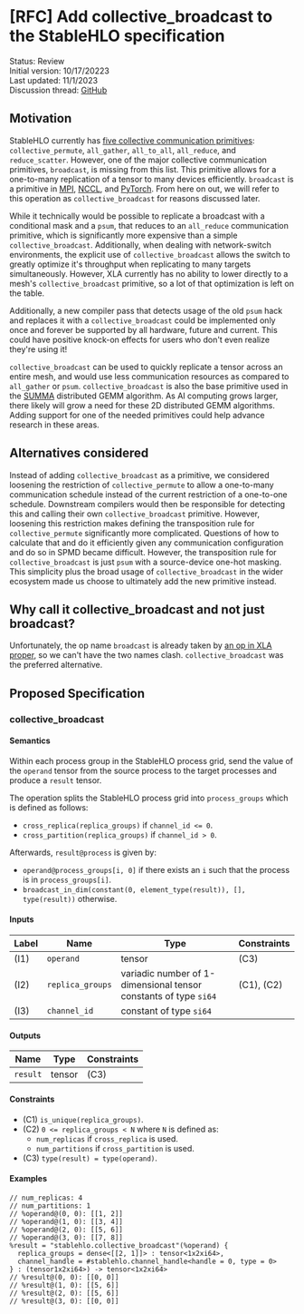 # [RFC] Add collective_broadcast to the StableHLO specification

Status: Review<br/>
Initial version: 10/17/20223<br/>
Last updated: 11/1/2023<br/>
Discussion thread: [GitHub](https://github.com/openxla/stablehlo/pull/1809)

## Motivation

StableHLO currently has [five collective communication primitives](https://github.com/openxla/stablehlo/blob/main/docs/spec.md#collective-ops):
`collective_permute`, `all_gather`, `all_to_all`, `all_reduce`, and
`reduce_scatter`. However, one of the major collective communication
primitives, `broadcast`, is missing from this list. This primitive allows for a
one-to-many replication of a tensor to many devices efficiently. `broadcast` is
a primitive in [MPI](https://www.open-mpi.org/doc/v4.1/man3/MPI_Bcast.3.php),
[NCCL](https://docs.nvidia.com/deeplearning/nccl/user-guide/docs/api/colls.html#c.ncclBroadcast),
and [PyTorch](https://pytorch.org/docs/stable/distributed.html#torch.distributed.broadcast).
From here on out, we will refer to this operation as `collective_broadcast` for
reasons discussed later.

While it technically would be possible to replicate a broadcast with a
conditional mask and a `psum`, that reduces to an `all_reduce` communication
primitive, which is significantly more expensive than a simple
`collective_broadcast`. Additionally, when dealing with network-switch
environments, the explicit use of `collective_broadcast` allows the switch to
greatly optimize it's throughput when replicating to many targets
simultaneously. However, XLA currently has no ability to lower directly to a
mesh's `collective_broadcast` primitive, so a lot of that optimization is left
on the table.

Additionally, a new compiler pass that detects usage of the old `psum` hack and
replaces it with a `collective_broadcast` could be implemented only once and
forever be supported by all hardware, future and current. This could have
positive knock-on effects for users who don't even realize they're using it!

`collective_broadcast` can be used to quickly replicate a tensor across an
entire mesh, and would use less communication resources as compared to
`all_gather` or `psum`. `collective_broadcast` is also the base primitive used
in the [SUMMA](https://www.netlib.org/lapack/lawnspdf/lawn96.pdf) distributed
GEMM algorithm. As AI computing grows larger, there likely will grow a need for
these 2D distributed GEMM algorithms. Adding support for one of the needed
primitives could help advance research in these areas.

## Alternatives considered

Instead of adding `collective_broadcast` as a primitive, we considered
loosening the restriction of `collective_permute` to allow a one-to-many
communication schedule instead of the current restriction of a one-to-one
schedule. Downstream compilers would then be responsible for detecting this and
calling their own `collective_broadcast` primitive. However, loosening this
restriction makes defining the transposition rule for `collective_permute`
significantly more complicated. Questions of how to calculate that and do it
efficiently given any communication configuration and do so in SPMD became
difficult. However, the transposition rule for `collective_broadcast` is just
`psum` with a source-device one-hot masking. This simplicity plus the broad
usage of `collective_broadcast` in the wider ecosystem made us choose to
ultimately add the new primitive instead.

## Why call it collective_broadcast and not just broadcast?

Unfortunately, the op name `broadcast` is already taken by [an op in XLA proper](https://www.tensorflow.org/xla/operation_semantics#broadcast),
so we can't have the two names clash. `collective_broadcast` was the preferred
alternative.

## Proposed Specification

### collective_broadcast

#### Semantics

Within each process group in the StableHLO process grid, send the value of the
`operand` tensor from the source process to the target processes and produce a
`result` tensor.

The operation splits the StableHLO process grid into `process_groups` which is
defined as follows:

* `cross_replica(replica_groups)` if `channel_id <= 0`.
* `cross_partition(replica_groups)` if `channel_id > 0`.

Afterwards, `result@process` is given by:

* `operand@process_groups[i, 0]` if there exists an `i` such that
  the process is in `process_groups[i]`.
* `broadcast_in_dim(constant(0, element_type(result)), [], type(result))`
  otherwise.

#### Inputs

| Label | Name                    | Type                                                             | Constraints |
|-------|-------------------------|------------------------------------------------------------------|-------------|
| (I1)  | `operand`               | tensor                                                           | (C3)        |
| (I2)  | `replica_groups`        | variadic number of 1-dimensional tensor constants of type `si64` | (C1), (C2)  |
| (I3)  | `channel_id`            | constant of type `si64`                                          |             |

#### Outputs

| Name     | Type   | Constraints |
|----------|--------|-------------|
| `result` | tensor | (C3)        |

#### Constraints

* (C1) `is_unique(replica_groups)`.
* (C2) `0 <= replica_groups < N` where `N` is defined as:
  * `num_replicas` if `cross_replica` is used.
  * `num_partitions` if `cross_partition` is used.
* (C3) `type(result) = type(operand)`.

#### Examples

```mlir
// num_replicas: 4
// num_partitions: 1
// %operand@(0, 0): [[1, 2]]
// %operand@(1, 0): [[3, 4]]
// %operand@(2, 0): [[5, 6]]
// %operand@(3, 0): [[7, 8]]
%result = "stablehlo.collective_broadcast"(%operand) {
  replica_groups = dense<[[2, 1]]> : tensor<1x2xi64>,
  channel_handle = #stablehlo.channel_handle<handle = 0, type = 0>
} : (tensor1x2xi64>) -> tensor<1x2xi64>
// %result@(0, 0): [[0, 0]]
// %result@(1, 0): [[5, 6]]
// %result@(2, 0): [[5, 6]]
// %result@(3, 0): [[0, 0]]
```
